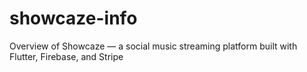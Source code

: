 # showcaze-info
Overview of Showcaze — a social music streaming platform built with Flutter, Firebase, and Stripe
